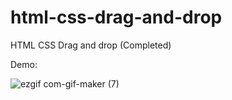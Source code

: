 # html-css-drag-and-drop
HTML CSS  Drag and drop (Completed)

Demo: 

![ezgif com-gif-maker (7)](https://user-images.githubusercontent.com/97748602/171618702-d3f21486-caa0-4334-b6d7-74e853e97c1f.gif)
